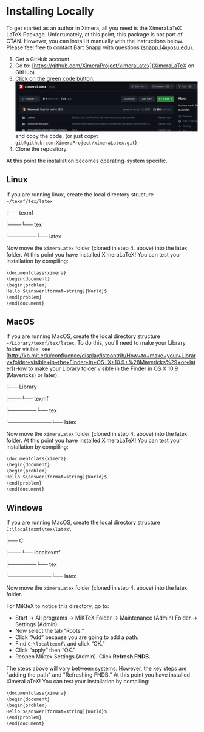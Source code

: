 # Installing Locally

To get started as an author in Ximera, all you need is the XimeraLaTeX
LaTeX Package. Unfortunately, at this point, this package is not part
of CTAN. However, you can install it manually with the instructions
below. Please feel free to contact Bart Snapp with questions
(snapp.14@osu.edu).

1. Get a GitHub account
2. Go to: [https://github.com/XimeraProject/ximeraLatex](XimeraLaTeX on GitHub)
3. Click on the green code button: ![Click on the green code button.](https://github.com/XimeraProject/.github/blob/main/profile/codeButton.png "Click on the green code button.") and copy the code, (or just copy: `git@github.com:XimeraProject/ximeraLatex.git`)
4. Clone the repository. 

At this point the installation becomes operating-system specific.

## Linux

If you are running linux, create the local directory structure `~/texmf/tex/latex`

├── texmf

├───└── tex

└───────└── latex

Now move the `ximeraLatex` folder (cloned in step 4. above) into the latex folder. At this point you have installed XimeraLaTeX! You can test your installation by compiling:
```
\documentclass{ximera}
\begin{document}
\begin{problem}
Hello $\answer[format=string]{World}$
\end{problem}
\end{document}
```

## MacOS

If you are running MacOS, create the local directory structure `~/Library/texmf/tex/latex`. To do this, you'll need to make your Library folder visible, see [http://kb.mit.edu/confluence/display/istcontrib/How+to+make+your+Library+folder+visible+in+the+Finder+in+OS+X+10.9+%28Mavericks%29+or+later](How to make your Library folder visible in the Finder in OS X 10.9 (Mavericks) or later).

├── Library

├───└── texmf

├───────└── tex

└───────────└── latex

Now move the `ximeraLatex` folder (cloned in step 4. above) into the latex folder. At this point you have installed XimeraLaTeX! You can test your installation by compiling:
```
\documentclass{ximera}
\begin{document}
\begin{problem}
Hello $\answer[format=string]{World}$
\end{problem}
\end{document}
```


## Windows

If you are running MacOS, create the local directory structure `C:\localtexmf\tex\latex\`

├── C:

├───└── localtexmf

├───────└── tex

└───────────└── latex

Now move the `ximeraLatex` folder (cloned in step 4. above) into the latex folder. 

For MiKteX to notice this directory, go to:

* Start → All programs → MiKTeX Folder → Maintenance (Admin) Folder → Settings (Admin).
* Now select the tab “Roots.”
* Click “Add” because you are going to add a path.
* Find `C:\localtexmf\` and click “OK.”
* Click “apply” then “OK.”
* Reopen Miktex Settings (Admin). Click **Refresh FNDB.**

The steps above will vary between systems. However, the key steps are "adding the path" and "Refreshing FNDB."
At this point you have installed XimeraLaTeX! You can test your installation by compiling:
```
\documentclass{ximera}
\begin{document}
\begin{problem}
Hello $\answer[format=string]{World}$
\end{problem}
\end{document}
```
